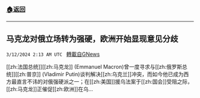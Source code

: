 ###  [:house:返回](README.md)
---


## 马克龙对俄立场转为强硬，欧洲开始显现意见分歧
`3/12/2024 2:13 AM UTC ` [轉載自GNews](https://gnews.org/articles/2385882)

[[zh:法国总统]][[zh:马克龙]] (Emmanuel Macron)曾一度寻求与[[zh:俄罗斯总统]][[zh:普京]] (Vladimir Putin)谈判解决[[zh:乌克兰]]冲突，而如今他已成为西方最直言不讳的对俄强硬派之一；在[[zh:美国]]援乌法案于[[zh:国会]]受阻之际，[[zh:马克龙]]正催促[[zh:欧洲]]在乌...
